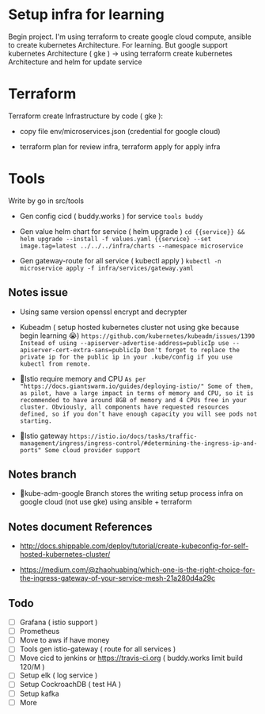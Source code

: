 # Setup infra for learning

Begin project. I'm using terraform to create google cloud compute, ansible to create kubernetes Architecture. For learning.
But google support kubernetes Architecture ( gke ) -> using terraform create kubernetes Architecture and helm for update service

# Terraform

Terraform create Infrastructure by code ( gke ):

- copy file env/microservices.json (credential for google cloud)

- terraform plan for review infra, terraform apply for apply infra


# Tools

Write by go in src/tools

- Gen config cicd ( buddy.works ) for service `tools buddy`

- Gen value helm chart for service ( helm upgrade )
`cd {{service}} && helm upgrade --install -f values.yaml {{service} --set image.tag=latest ../../../infra/charts --namespace microservice`

- Gen gateway-route for all service ( kubectl apply )
`kubectl -n microservice apply -f infra/services/gateway.yaml`


## Notes issue

- Using same version openssl encrypt and decrypter
- Kubeadm ( setup hosted kubernetes cluster not using gke because begin learning 😭)
`https://github.com/kubernetes/kubeadm/issues/1390
Instead of using --apiserver-advertise-address=publicIp use --apiserver-cert-extra-sans=publicIp
Don't forget to replace the private ip for the public ip in your .kube/config if you use kubectl from remote.`

- Istio require memory and CPU
`As per "https://docs.giantswarm.io/guides/deploying-istio/"
Some of them, as pilot, have a large impact in terms of memory and CPU, so it is recommended to have around 8GB of memory and 4 CPUs free in your cluster. Obviously, all components have requested resources defined, so if you don’t have enough capacity you will see pods not starting.`

- Istio gateway
`https://istio.io/docs/tasks/traffic-management/ingress/ingress-control/#determining-the-ingress-ip-and-ports"
Some cloud provider support `

## Notes branch
- kube-adm-google
Branch stores the writing setup process infra on google cloud (not use gke) using ansible + terraform


## Notes document References

- http://docs.shippable.com/deploy/tutorial/create-kubeconfig-for-self-hosted-kubernetes-cluster/

- https://medium.com/@zhaohuabing/which-one-is-the-right-choice-for-the-ingress-gateway-of-your-service-mesh-21a280d4a29c

## Todo

- [ ] Grafana ( istio support )
- [ ] Prometheus
- [ ] Move to aws if have money
- [ ] Tools gen istio-gateway ( route for all services )
- [ ] Move cicd to jenkins or https://travis-ci.org ( buddy.works limit build 120/M )
- [ ] Setup elk ( log service )
- [ ] Setup CockroachDB ( test HA )
- [ ] Setup kafka
- [ ] More
